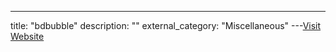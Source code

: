 ---
title: "bdbubble"
description: ""
external_category: "Miscellaneous"
---[Visit Website](https://github.com/bdbubble)

